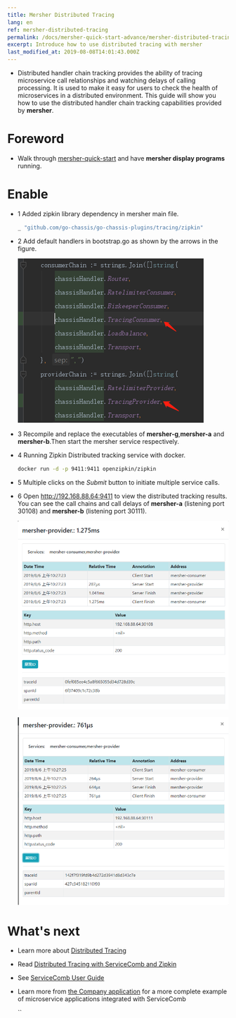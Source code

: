 ```yaml
---
title: Mersher Distributed Tracing
lang: en
ref: mersher-distributed-tracing
permalink: /docs/mersher-quick-start-advance/mersher-distributed-tracing/
excerpt: Introduce how to use distributed tracing with mersher
last_modified_at: 2019-08-08T14:01:43.000Z
---
```


- Distributed handler chain tracking provides the ability of tracing microservice call relationships and watching delays of calling processing. It is used to make it easy for users to check the health of microservices in a distributed environment. This guide will show you how to use the distributed handler chain tracking capabilities provided by **mersher**.

# Foreword

- Walk through [mersher-quick-start](/docs/mersher-quick-start/) and have **mersher display programs** running.

# Enable

- 1 Added zipkin library dependency in mersher main file.

  ```bash
  _ "github.com/go-chassis/go-chassis-plugins/tracing/zipkin"
  ```

- 2 Add default handlers in bootstrap.go as shown by the arrows in the figure.

  ![tracing-func](/assets/images/mersher/mersher-tracing-func.png)

- 3 Recompile and replace the executables of **mersher-g**,**mersher-a** and **mersher-b**.Then start the mersher service respectively.

- 4 Running Zipkin Distributed tracking service with docker.

  ```bash
  docker run -d -p 9411:9411 openzipkin/zipkin
  ```

- 5 Multiple clicks on the _Submit_ button to initiate multiple service calls.

- 6 Open <http://192.168.88.64:9411> to view the distributed tracking results. You can see the call chains and call delays of **mersher-a** (listening port 30108) and **mersher-b** (listening port 30111).

  ![Distributed tracking rendering 30108](/assets/images/mersher/mersher-tracing-30108.png)<br>

  ![Distributed tracking rendering 30111](/assets/images/mersher/mersher-tracing-30111.png)

# What's next

- Learn more about [Distributed Tracing](/users/distributed-tracing/)

- Read [Distributed Tracing with ServiceComb and Zipkin](/docs/tracing-with-servicecomb/)

- See [ServiceComb User Guide](/users/)

- Learn more from [the Company application](/docs/linuxcon-workshop-demo/) for a more complete example of microservice applications integrated with ServiceComb

  ``
